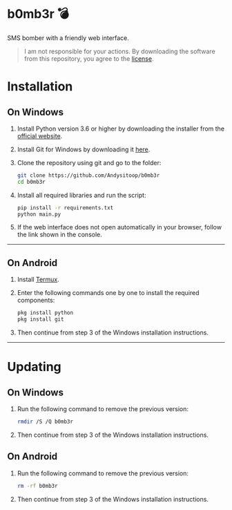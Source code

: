 # b0mb3r 💣

SMS bomber with a friendly web interface.

> I am not responsible for your actions. By downloading the software from this repository, you agree to the [license](https://github.com/Andysitoop/b0mb3r/blob/master/LICENSE).

# Installation

## On Windows

1. Install Python version 3.6 or higher by downloading the installer from the [official website](https://www.python.org/downloads/).
2. Install Git for Windows by downloading it [here](https://git-scm.com/download/win).
3. Clone the repository using git and go to the folder:

   ```bash
   git clone https://github.com/Andysitoop/b0mb3r
   cd b0mb3r
   ```
4. Install all required libraries and run the script:

   ```bash
   pip install -r requirements.txt
   python main.py
   ```
5. If the web interface does not open automatically in your browser, follow the link shown in the console.

---

## On Android

1. Install [Termux](https://play.google.com/store/apps/details?id=com.termux&hl=ru).
2. Enter the following commands one by one to install the required components:

   ```bash
   pkg install python
   pkg install git
   ```
3. Then continue from step 3 of the Windows installation instructions.

---

# Updating

## On Windows

1. Run the following command to remove the previous version:

   ```bash
   rmdir /S /Q b0mb3r
   ```
2. Then continue from step 3 of the Windows installation instructions.

## On Android

1. Run the following command to remove the previous version:

   ```bash
   rm -rf b0mb3r
   ```
2. Then continue from step 3 of the Windows installation instructions.


